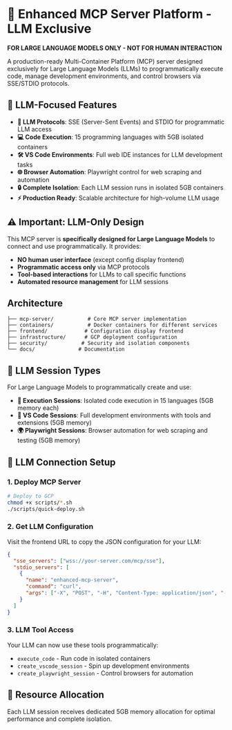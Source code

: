 # 🤖 Enhanced MCP Server Platform - LLM Exclusive

**FOR LARGE LANGUAGE MODELS ONLY - NOT FOR HUMAN INTERACTION**

A production-ready Multi-Container Platform (MCP) server designed exclusively for Large Language Models (LLMs) to programmatically execute code, manage development environments, and control browsers via SSE/STDIO protocols.

## 🎯 LLM-Focused Features

- **🔌 LLM Protocols**: SSE (Server-Sent Events) and STDIO for programmatic LLM access
- **💻 Code Execution**: 15 programming languages with 5GB isolated containers
- **🛠️ VS Code Environments**: Full web IDE instances for LLM development tasks
- **🌐 Browser Automation**: Playwright control for web scraping and automation
- **🔒 Complete Isolation**: Each LLM session runs in isolated 5GB containers
- **⚡ Production Ready**: Scalable architecture for high-volume LLM usage

## ⚠️ Important: LLM-Only Design

This MCP server is **specifically designed for Large Language Models** to connect and use programmatically. It provides:

- **NO human user interface** (except config display frontend)
- **Programmatic access only** via MCP protocols
- **Tool-based interactions** for LLMs to call specific functions
- **Automated resource management** for LLM sessions

## Architecture

```
├── mcp-server/           # Core MCP server implementation
├── containers/           # Docker containers for different services
├── frontend/            # Configuration display frontend
├── infrastructure/      # GCP deployment configuration
├── security/           # Security and isolation components
└── docs/              # Documentation
```

## 🤖 LLM Session Types

For Large Language Models to programmatically create and use:

- **🔧 Execution Sessions**: Isolated code execution in 15 languages (5GB memory each)
- **💼 VS Code Sessions**: Full development environments with tools and extensions (5GB memory)
- **🌍 Playwright Sessions**: Browser automation for web scraping and testing (5GB memory)

## 🚀 LLM Connection Setup

### 1. Deploy MCP Server
```bash
# Deploy to GCP
chmod +x scripts/*.sh
./scripts/quick-deploy.sh
```

### 2. Get LLM Configuration
Visit the frontend URL to copy the JSON configuration for your LLM:

```json
{
  "sse_servers": ["wss://your-server.com/mcp/sse"],
  "stdio_servers": [
    {
      "name": "enhanced-mcp-server", 
      "command": "curl",
      "args": ["-X", "POST", "-H", "Content-Type: application/json", "-d", "@-", "https://your-server.com/mcp/stdio"]
    }
  ]
}
```

### 3. LLM Tool Access
Your LLM can now use these tools programmatically:
- `execute_code` - Run code in isolated containers
- `create_vscode_session` - Spin up development environments  
- `create_playwright_session` - Control browsers for automation

## 💾 Resource Allocation

Each LLM session receives dedicated 5GB memory allocation for optimal performance and complete isolation.
